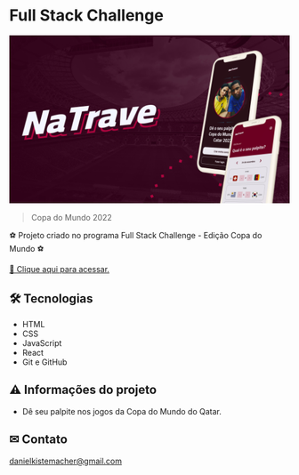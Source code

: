 # Full Stack Challenge

![preview_readme](./README.png)
> Copa do Mundo 2022

⚽ Projeto criado no programa Full Stack Challenge - Edição Copa do Mundo ⚽

[🔗 Clique aqui para acessar.](https://danielkistemacher.github.io/Copa2022/)

## 🛠 Tecnologias

- HTML
- CSS
- JavaScript
- React
- Git e GitHub

## ⚠ Informações do projeto

- Dê seu palpite nos jogos da Copa do Mundo do Qatar.

## ✉ Contato
danielkistemacher@gmail.com
